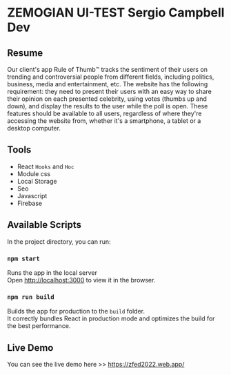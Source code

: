 # ZEMOGIAN UI-TEST Sergio Campbell Dev

## Resume

Our client's app Rule of Thumb™️ tracks the sentiment of their users on trending and controversial people from different fields, including politics, business, media and entertainment, etc. The website has the following requirement: they need to present their users with an easy way to share their opinion on each presented celebrity, using votes (thumbs up and down), and display the results to the user while the poll is open. These features should be available to all users, regardless of where they're accessing the website from, whether it's a smartphone, a tablet or a desktop computer.

## Tools

- React ``Hooks`` and ``Hoc``
- Module css
- Local Storage
- Seo
- Javascript
- Firebase

## Available Scripts

In the project directory, you can run:

### `npm start`

Runs the app in the local server\
Open [http://localhost:3000](http://localhost:3000) to view it in the browser.


### `npm run build`

Builds the app for production to the `build` folder.\
It correctly bundles React in production mode and optimizes the build for the best performance.

## Live Demo

You can see the live demo here >> https://zfed2022.web.app/
